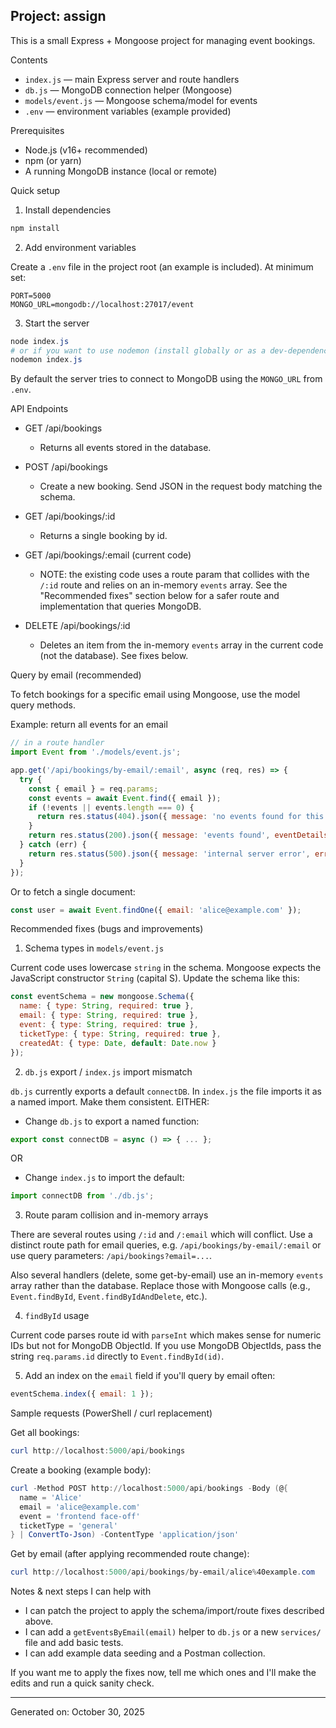 ## Project: assign

This is a small Express + Mongoose project for managing event bookings.

Contents
- `index.js` — main Express server and route handlers
- `db.js` — MongoDB connection helper (Mongoose)
- `models/event.js` — Mongoose schema/model for events
- `.env` — environment variables (example provided)

Prerequisites
- Node.js (v16+ recommended)
- npm (or yarn)
- A running MongoDB instance (local or remote)

Quick setup

1. Install dependencies

```powershell
npm install
```

2. Add environment variables

Create a `.env` file in the project root (an example is included). At minimum set:

```properties
PORT=5000
MONGO_URL=mongodb://localhost:27017/event
```

3. Start the server

```powershell
node index.js
# or if you want to use nodemon (install globally or as a dev-dependency):
nodemon index.js
```

By default the server tries to connect to MongoDB using the `MONGO_URL` from `.env`.

API Endpoints

- GET /api/bookings
  - Returns all events stored in the database.

- POST /api/bookings
  - Create a new booking. Send JSON in the request body matching the schema.

- GET /api/bookings/:id
  - Returns a single booking by id.

- GET /api/bookings/:email (current code)
  - NOTE: the existing code uses a route param that collides with the `/:id` route and relies on an in-memory `events` array. See the "Recommended fixes" section below for a safer route and implementation that queries MongoDB.

- DELETE /api/bookings/:id
  - Deletes an item from the in-memory `events` array in the current code (not the database). See fixes below.

Query by email (recommended)

To fetch bookings for a specific email using Mongoose, use the model query methods.

Example: return all events for an email

```javascript
// in a route handler
import Event from './models/event.js';

app.get('/api/bookings/by-email/:email', async (req, res) => {
  try {
    const { email } = req.params;
    const events = await Event.find({ email });
    if (!events || events.length === 0) {
      return res.status(404).json({ message: 'no events found for this email' });
    }
    return res.status(200).json({ message: 'events found', eventDetails: events });
  } catch (err) {
    return res.status(500).json({ message: 'internal server error', error: err.message });
  }
});
```

Or to fetch a single document:

```javascript
const user = await Event.findOne({ email: 'alice@example.com' });
```

Recommended fixes (bugs and improvements)

1) Schema types in `models/event.js`

Current code uses lowercase `string` in the schema. Mongoose expects the JavaScript constructor `String` (capital S). Update the schema like this:

```javascript
const eventSchema = new mongoose.Schema({
  name: { type: String, required: true },
  email: { type: String, required: true },
  event: { type: String, required: true },
  ticketType: { type: String, required: true },
  createdAt: { type: Date, default: Date.now }
});
```

2) `db.js` export / `index.js` import mismatch

`db.js` currently exports a default `connectDB`. In `index.js` the file imports it as a named import. Make them consistent. EITHER:

- Change `db.js` to export a named function:

```javascript
export const connectDB = async () => { ... };
```

OR

- Change `index.js` to import the default:

```javascript
import connectDB from './db.js';
```

3) Route param collision and in-memory arrays

There are several routes using `/:id` and `/:email` which will conflict. Use a distinct route path for email queries, e.g. `/api/bookings/by-email/:email` or use query parameters: `/api/bookings?email=...`.

Also several handlers (delete, some get-by-email) use an in-memory `events` array rather than the database. Replace those with Mongoose calls (e.g., `Event.findById`, `Event.findByIdAndDelete`, etc.).

4) `findById` usage

Current code parses route id with `parseInt` which makes sense for numeric IDs but not for MongoDB ObjectId. If you use MongoDB ObjectIds, pass the string `req.params.id` directly to `Event.findById(id)`.

5) Add an index on the `email` field if you'll query by email often:

```javascript
eventSchema.index({ email: 1 });
```

Sample requests (PowerShell / curl replacement)

Get all bookings:

```powershell
curl http://localhost:5000/api/bookings
```

Create a booking (example body):

```powershell
curl -Method POST http://localhost:5000/api/bookings -Body (@{
  name = 'Alice'
  email = 'alice@example.com'
  event = 'frontend face-off'
  ticketType = 'general'
} | ConvertTo-Json) -ContentType 'application/json'
```

Get by email (after applying recommended route change):

```powershell
curl http://localhost:5000/api/bookings/by-email/alice%40example.com
```

Notes & next steps I can help with

- I can patch the project to apply the schema/import/route fixes described above.
- I can add a `getEventsByEmail(email)` helper to `db.js` or a new `services/` file and add basic tests.
- I can add example data seeding and a Postman collection.

If you want me to apply the fixes now, tell me which ones and I'll make the edits and run a quick sanity check.

---
Generated on: October 30, 2025
